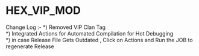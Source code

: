 <h1>HEX_VIP_MOD</h1>

Change Log :- *) Removed VIP Clan Tag <br>
              *) Integrated Actions for Automated Compilation for Hot Debugging<br>
              *) in case Release File Gets Outdated , Click on Actions and Run the JOB to regenerate Release<br>
